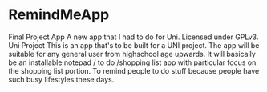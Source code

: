 # RemindMeApp
Final Project App
A new app that I had to do for Uni. 
Licensed under GPLv3. Uni Project This is an app that's to be built for a UNI project. 
The app will be suitable for any general user from highschool age upwards. 
It will basically be an installable notepad / to do /shopping list app with particular focus on the shopping list portion. To remind people to do stuff because people have such busy lifestyles these days.
